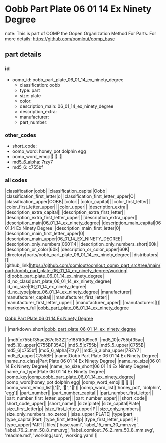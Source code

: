 # Oobb Part Plate 06 01 14 Ex Ninety Degree  

note: This is part of OOMP the Oopen Organization Method For Parts. For more details: https://github.com/oomlout/oomp_base

##  part details





### id
* oomp_id: oobb_part_plate_06_01_14_ex_ninety_degree
  * classification: oobb
  * type: part
  * size: plate
  * color: 
  * description_main: 06_01_14_ex_ninety_degree
  * description_extra: 
  * manufacturer: 
  * part_number: 

### other_codes
* short_code: 
* oomp_word: honey_pot dolphin egg
* oomp_word_emoji :honey_pot: :dolphin: :egg:
* md5_6_alpha: 7rzy7
* md5_6: c755bf

### all codes 
|classification|oobb|
|classification_capital|Oobb|
|classification_first_letter|o|
|classification_first_letter_upper|O|
|classification_upper|OOBB|
|color||
|color_capital||
|color_first_letter||
|color_first_letter_upper||
|color_upper||
|description_extra||
|description_extra_capital||
|description_extra_first_letter||
|description_extra_first_letter_upper||
|description_extra_upper||
|description_main|06_01_14_ex_ninety_degree|
|description_main_capital|06 01.14 Ex Ninety Degree|
|description_main_first_letter|0|
|description_main_first_letter_upper|0|
|description_main_upper|06_01_14_EX_NINETY_DEGREE|
|description_only_numbers|060114|
|description_only_numbers_short|60k|
|description_or_color|60k|
|description_or_color_upper|60K|
|directory|parts/oobb_part_plate_06_01_14_ex_ninety_degree|
|distributors|[]|
|github_link|https://github.com/oomlout/oomlout_oomp_part_src/tree/main/parts/oobb_part_plate_06_01_14_ex_ninety_degree/working|
|id|oobb_part_plate_06_01_14_ex_ninety_degree|
|id_no_class|part_plate_06_01_14_ex_ninety_degree|
|id_no_size|06_01_14_ex_ninety_degree|
|id_no_type|plate_06_01_14_ex_ninety_degree|
|manufacturer||
|manufacturer_capital||
|manufacturer_first_letter||
|manufacturer_first_letter_upper||
|manufacturer_upper||
|manufacturers|[]|
|markdown_full|[oobb_part_plate_06_01_14_ex_ninety_degree](https://github.com/oomlout/oomlout_oomp_part_src/tree/main/parts/oobb_part_plate_06_01_14_ex_ninety_degree/working)<br>[](https://github.com/oomlout/oomlout_oomp_part_src/tree/main/parts/oobb_part_plate_06_01_14_ex_ninety_degree/working)<br>[Oobb Part Plate 06 01 14 Ex Ninety Degree](https://github.com/oomlout/oomlout_oomp_part_src/tree/main/parts/oobb_part_plate_06_01_14_ex_ninety_degree/working)<br><br>|
|markdown_short|[oobb_part_plate_06_01_14_ex_ninety_degree](https://github.com/oomlout/oomlout_oomp_part_src/tree/main/parts/oobb_part_plate_06_01_14_ex_ninety_degree/working)<br><br>|
|md5|c755bf35ac267cf53221e1851f0d9cc9|
|md5_10|c755bf35ac|
|md5_10_upper|C755BF35AC|
|md5_5|c755b|
|md5_5_upper|C755B|
|md5_6|c755bf|
|md5_6_alpha|7rzy7|
|md5_6_alpha_upper|7RZY7|
|md5_6_upper|C755BF|
|name|Oobb Part Plate 06 01 14 Ex Ninety Degree|
|name_no_class|Part Plate 06 01 14 Ex Ninety Degree|
|name_no_size|06 01 14 Ex Ninety Degree|
|name_no_size_short|06 01 14 Ex Ninety Degree|
|name_no_type|Plate 06 01 14 Ex Ninety Degree|
|oomp_key|oomp_oobb_part_plate_06_01_14_ex_ninety_degree|
|oomp_word|honey_pot dolphin egg|
|oomp_word_emoji|:honey_pot: :dolphin: :egg:|
|oomp_word_emoji_list|[':honey_pot:', ':dolphin:', ':egg:']|
|oomp_word_list|['honey_pot', 'dolphin', 'egg']|
|part_number||
|part_number_capital||
|part_number_first_letter||
|part_number_first_letter_upper||
|part_number_upper||
|short_code||
|short_code_upper||
|short_name||
|size|plate|
|size_capital|Plate|
|size_first_letter|p|
|size_first_letter_upper|P|
|size_only_numbers||
|size_only_numbers_no_zeros||
|size_upper|PLATE|
|type|part|
|type_capital|Part|
|type_first_letter|p|
|type_first_letter_upper|P|
|type_upper|PART|
|files|['base.yaml', 'label_15_mm_30_mm.svg', 'label_76_2_mm_50_8_mm.svg', 'label_oomlout_76_2_mm_50_8_mm.svg', 'readme.md', 'working.json', 'working.yaml']|
